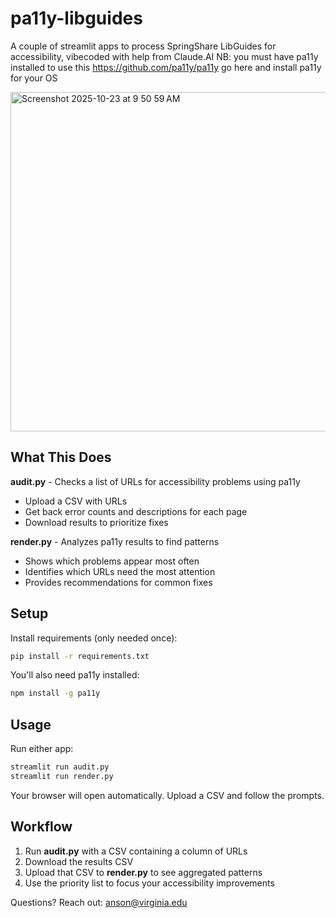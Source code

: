 # pa11y-libguides

A couple of streamlit apps to process SpringShare LibGuides for accessibility, vibecoded with help from Claude.AI
NB: you must have pa11y installed to use this https://github.com/pa11y/pa11y go here and install pa11y for your OS

<img width="1368" height="543" alt="Screenshot 2025-10-23 at 9 50 59 AM" src="https://github.com/user-attachments/assets/8d6aa560-8070-450c-93d9-21cc82799634" />

## What This Does

**audit.py** - Checks a list of URLs for accessibility problems using pa11y
- Upload a CSV with URLs
- Get back error counts and descriptions for each page
- Download results to prioritize fixes

**render.py** - Analyzes pa11y results to find patterns
- Shows which problems appear most often
- Identifies which URLs need the most attention
- Provides recommendations for common fixes

## Setup

Install requirements (only needed once):
```bash
pip install -r requirements.txt
```

You'll also need pa11y installed:
```bash
npm install -g pa11y
```

## Usage

Run either app:
```bash
streamlit run audit.py
streamlit run render.py
```

Your browser will open automatically. Upload a CSV and follow the prompts.

## Workflow

1. Run **audit.py** with a CSV containing a column of URLs
2. Download the results CSV
3. Upload that CSV to **render.py** to see aggregated patterns
4. Use the priority list to focus your accessibility improvements

Questions? Reach out: anson@virginia.edu
